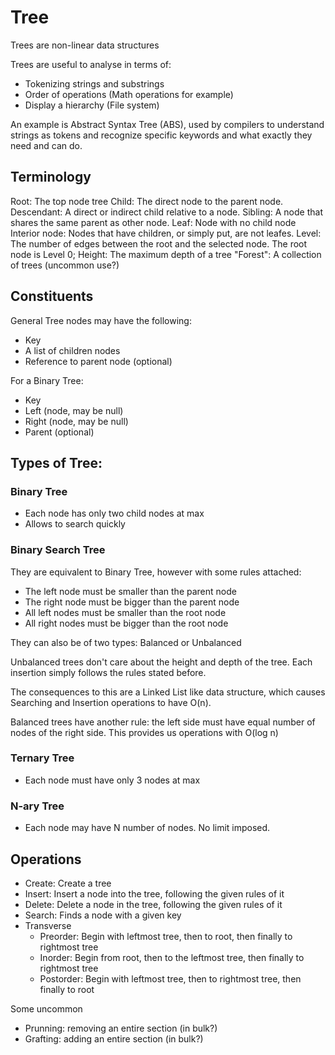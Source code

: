 # Tree

Trees are non-linear data structures

Trees are useful to analyse in terms of:

- Tokenizing strings and substrings
- Order of operations (Math operations for example)
- Display a hierarchy (File system)

An example is Abstract Syntax Tree (ABS), used by compilers to understand strings as tokens and recognize specific keywords and what exactly they need and can do.

## Terminology

Root: The top node tree
Child: The direct node to the parent node.
Descendant: A direct or indirect child relative to a node.
Sibling: A node that shares the same parent as other node.
Leaf: Node with no child node
Interior node: Nodes that have children, or simply put, are not leafes.
Level: The number of edges between the root and the selected node. The root node is Level 0;
Height: The maximum depth of a tree
"Forest": A collection of trees (uncommon use?)

## Constituents

General Tree nodes may have the following:

- Key
- A list of children nodes
- Reference to parent node (optional)

For a Binary Tree:

- Key
- Left (node, may be null)
- Right (node, may be null)
- Parent (optional)

## Types of Tree:

### Binary Tree

- Each node has only two child nodes at max
- Allows to search quickly

### Binary Search Tree

They are equivalent to Binary Tree, however with some rules attached:

- The left node must be smaller than the parent node
- The right node must be bigger than the parent node
- All left nodes must be smaller than the root node
- All right nodes must be bigger than the root node

They can also be of two types: Balanced or Unbalanced

Unbalanced trees don't care about the height and depth of the tree. Each insertion simply follows the rules stated before.

The consequences to this are a Linked List like data structure, which causes Searching and Insertion operations to have O(n).

Balanced trees have another rule: the left side must have equal number of nodes of the right side. This provides us operations with O(log n)


### Ternary Tree

- Each node must have only 3 nodes at max

### N-ary Tree

- Each node may have N number of nodes. No limit imposed.

## Operations

- Create: Create a tree
- Insert: Insert a node into the tree, following the given rules of it
- Delete: Delete a node in the tree, following the given rules of it
- Search: Finds a node with a given key
- Transverse
  - Preorder: Begin with leftmost tree, then to root, then finally to rightmost tree
  - Inorder: Begin from root, then to the leftmost tree, then finally to rightmost tree
  - Postorder: Begin with leftmost tree, then to rightmost tree, then finally to root


Some uncommon

- Prunning: removing an entire section (in bulk?)
- Grafting: adding an entire section (in bulk?)